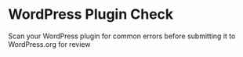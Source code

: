 # WordPress Plugin Check
Scan your WordPress plugin for common errors before submitting it to WordPress.org for review
